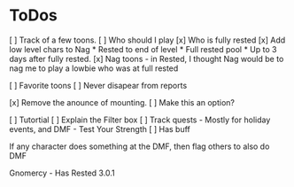 # ToDos

[ ]  Track of a few toons.
[ ]  Who should I play
	[x] Who is fully rested
	[x] Add low level chars to Nag
		* Rested to end of level
		* Full rested pool
		* Up to 3 days after fully rested.
	[x]  Nag toons - in Rested, I thought Nag would be to nag me to play a lowbie who was at full rested





[ ]  Favorite toons
	[ ]  Never disapear from reports



[x]  Remove the anounce of mounting.
	[ ] Make this an option?

[ ]  Tutortial
	[ ]  Explain the Filter box
[ ]  Track quests - Mostly for holiday events, and DMF - Test Your Strength
	[ ]  Has buff



If any character does something at the DMF,  then flag others to also do DMF


Gnomercy - Has Rested 3.0.1




